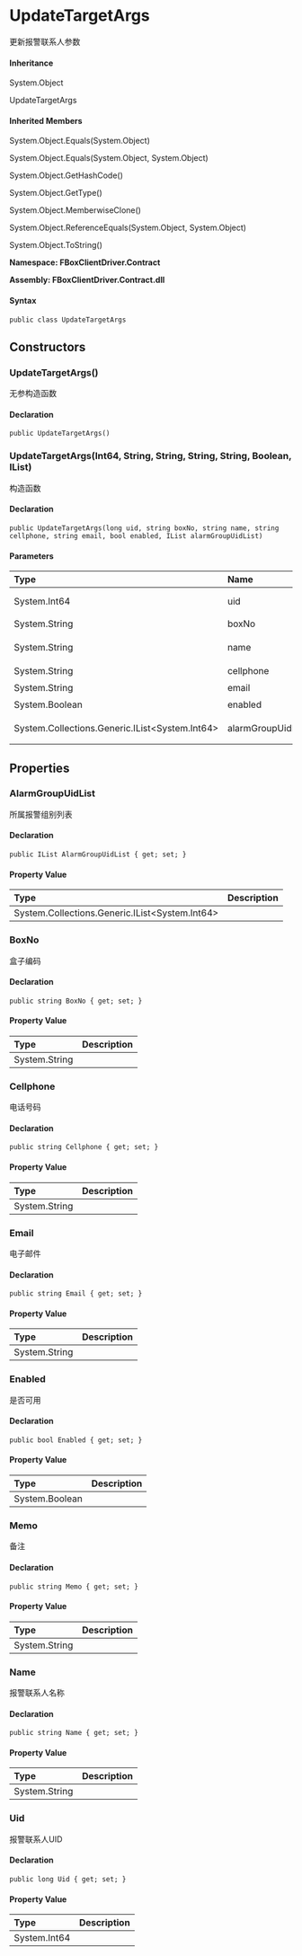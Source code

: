 # UpdateTargetArgs

更新报警联系人参数

#### Inheritance

System.Object

UpdateTargetArgs

#### Inherited Members

System.Object.Equals\(System.Object\)

System.Object.Equals\(System.Object, System.Object\)

System.Object.GetHashCode\(\)

System.Object.GetType\(\)

System.Object.MemberwiseClone\(\)

System.Object.ReferenceEquals\(System.Object, System.Object\)

System.Object.ToString\(\)

**Namespace: FBoxClientDriver.Contract**

**Assembly: FBoxClientDriver.Contract.dll**

#### Syntax <a id="FBoxClientDriver_Contract_UpdateTargetArgs_syntax"></a>

```text
public class UpdateTargetArgs
```

## Constructors <a id="constructors"></a>

### UpdateTargetArgs\(\) <a id="FBoxClientDriver_Contract_UpdateTargetArgs__ctor"></a>

无参构造函数

#### Declaration

```text
public UpdateTargetArgs()
```

### UpdateTargetArgs\(Int64, String, String, String, String, Boolean, IList\) <a id="FBoxClientDriver_Contract_UpdateTargetArgs__ctor_System_Int64_System_String_System_String_System_String_System_String_System_Boolean_System_Collections_Generic_IList_System_Int64__"></a>

构造函数

#### Declaration

```text
public UpdateTargetArgs(long uid, string boxNo, string name, string cellphone, string email, bool enabled, IList alarmGroupUidList)
```

#### Parameters

| Type | Name | Description |
| :--- | :--- | :--- |
| System.Int64 | uid | 报警联系人UID |
| System.String | boxNo | 盒子编码 |
| System.String | name | 报警联系人名称 |
| System.String | cellphone | 电话号码 |
| System.String | email | 电子邮件 |
| System.Boolean | enabled | 是否可用 |
| System.Collections.Generic.IList&lt;System.Int64&gt; | alarmGroupUidList | 所属报警组别列表 |

## Properties <a id="properties"></a>

### AlarmGroupUidList <a id="FBoxClientDriver_Contract_UpdateTargetArgs_AlarmGroupUidList"></a>

所属报警组别列表

#### Declaration

```text
public IList AlarmGroupUidList { get; set; }
```

#### Property Value

| Type | Description |
| :--- | :--- |
| System.Collections.Generic.IList&lt;System.Int64&gt; |  |

### BoxNo <a id="FBoxClientDriver_Contract_UpdateTargetArgs_BoxNo"></a>

盒子编码

#### Declaration

```text
public string BoxNo { get; set; }
```

#### Property Value

| Type | Description |
| :--- | :--- |
| System.String |  |

### Cellphone <a id="FBoxClientDriver_Contract_UpdateTargetArgs_Cellphone"></a>

电话号码

#### Declaration

```text
public string Cellphone { get; set; }
```

#### Property Value

| Type | Description |
| :--- | :--- |
| System.String |  |

### Email <a id="FBoxClientDriver_Contract_UpdateTargetArgs_Email"></a>

电子邮件

#### Declaration

```text
public string Email { get; set; }
```

#### Property Value

| Type | Description |
| :--- | :--- |
| System.String |  |

### Enabled <a id="FBoxClientDriver_Contract_UpdateTargetArgs_Enabled"></a>

是否可用

#### Declaration

```text
public bool Enabled { get; set; }
```

#### Property Value

| Type | Description |
| :--- | :--- |
| System.Boolean |  |

### Memo <a id="FBoxClientDriver_Contract_UpdateTargetArgs_Memo"></a>

备注

#### Declaration

```text
public string Memo { get; set; }
```

#### Property Value

| Type | Description |
| :--- | :--- |
| System.String |  |

### Name <a id="FBoxClientDriver_Contract_UpdateTargetArgs_Name"></a>

报警联系人名称

#### Declaration

```text
public string Name { get; set; }
```

#### Property Value

| Type | Description |
| :--- | :--- |
| System.String |  |

### Uid <a id="FBoxClientDriver_Contract_UpdateTargetArgs_Uid"></a>

报警联系人UID

#### Declaration

```text
public long Uid { get; set; }
```

#### Property Value

| Type | Description |
| :--- | :--- |
| System.Int64 |  |

